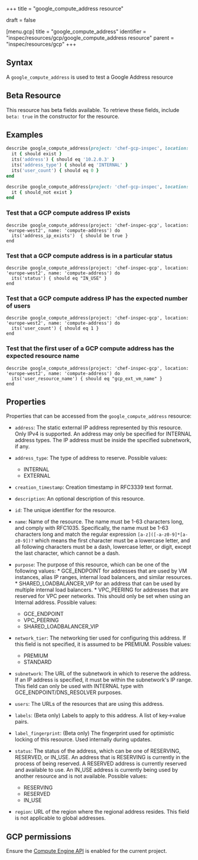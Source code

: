 +++
title = "google_compute_address resource"

draft = false


[menu.gcp]
title = "google_compute_address"
identifier = "inspec/resources/gcp/google_compute_address resource"
parent = "inspec/resources/gcp"
+++

## Syntax

A `google_compute_address` is used to test a Google Address resource


## Beta Resource
This resource has beta fields available. To retrieve these fields, include `beta: true` in the constructor for the resource.

## Examples

```ruby
describe google_compute_address(project: 'chef-gcp-inspec', location: 'europe-west2', name: 'inspec-gcp-global-address') do
  it { should exist }
  its('address') { should eq '10.2.0.3' }
  its('address_type') { should eq 'INTERNAL' }
  its('user_count') { should eq 0 }
end

describe google_compute_address(project: 'chef-gcp-inspec', location: 'europe-west2', name: 'nonexistent') do
  it { should_not exist }
end
```

### Test that a GCP compute address IP exists

    describe google_compute_address(project: 'chef-inspec-gcp', location: 'europe-west2', name: 'compute-address') do
      its('address_ip_exists')  { should be true }
    end

### Test that a GCP compute address is in a particular status

    describe google_compute_address(project: 'chef-inspec-gcp', location: 'europe-west2', name: 'compute-address') do
      its('status') { should eq "IN_USE" }
    end

### Test that a GCP compute address IP has the expected number of users

    describe google_compute_address(project: 'chef-inspec-gcp', location: 'europe-west2', name: 'compute-address') do
      its('user_count') { should eq 1 }
    end

### Test that the first user of a GCP compute address has the expected resource name

    describe google_compute_address(project: 'chef-inspec-gcp', location: 'europe-west2', name: 'compute-address') do
      its('user_resource_name') { should eq "gcp_ext_vm_name" }
    end


## Properties

Properties that can be accessed from the `google_compute_address` resource:


  * `address`: The static external IP address represented by this resource. Only IPv4 is supported. An address may only be specified for INTERNAL address types. The IP address must be inside the specified subnetwork, if any.

  * `address_type`: The type of address to reserve.
  Possible values:
    * INTERNAL
    * EXTERNAL

  * `creation_timestamp`: Creation timestamp in RFC3339 text format.

  * `description`: An optional description of this resource.

  * `id`: The unique identifier for the resource.

  * `name`: Name of the resource. The name must be 1-63 characters long, and comply with RFC1035. Specifically, the name must be 1-63 characters long and match the regular expression `[a-z]([-a-z0-9]*[a-z0-9])?` which means the first character must be a lowercase letter, and all following characters must be a dash, lowercase letter, or digit, except the last character, which cannot be a dash.

  * `purpose`: The purpose of this resource, which can be one of the following values:  * GCE_ENDPOINT for addresses that are used by VM instances, alias IP ranges, internal load balancers, and similar resources.  * SHARED_LOADBALANCER_VIP for an address that can be used by multiple internal load balancers.  * VPC_PEERING for addresses that are reserved for VPC peer networks.  This should only be set when using an Internal address.
  Possible values:
    * GCE_ENDPOINT
    * VPC_PEERING
    * SHARED_LOADBALANCER_VIP

  * `network_tier`: The networking tier used for configuring this address. If this field is not specified, it is assumed to be PREMIUM.
  Possible values:
    * PREMIUM
    * STANDARD

  * `subnetwork`: The URL of the subnetwork in which to reserve the address. If an IP address is specified, it must be within the subnetwork's IP range. This field can only be used with INTERNAL type with GCE_ENDPOINT/DNS_RESOLVER purposes.

  * `users`: The URLs of the resources that are using this address.

  * `labels`: (Beta only) Labels to apply to this address.  A list of key->value pairs.

  * `label_fingerprint`: (Beta only) The fingerprint used for optimistic locking of this resource.  Used internally during updates.

  * `status`: The status of the address, which can be one of RESERVING, RESERVED, or IN_USE. An address that is RESERVING is currently in the process of being reserved. A RESERVED address is currently reserved and available to use. An IN_USE address is currently being used by another resource and is not available.
  Possible values:
    * RESERVING
    * RESERVED
    * IN_USE

  * `region`: URL of the region where the regional address resides. This field is not applicable to global addresses.


## GCP permissions

Ensure the [Compute Engine API](https://console.cloud.google.com/apis/library/compute.googleapis.com/) is enabled for the current project.
